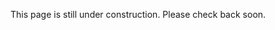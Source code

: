 <div class="card notice">
    <p class="center">
        This page is still under construction. Please check back soon.
    </p>
</div>